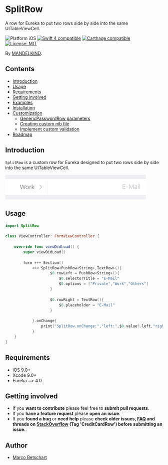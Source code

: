 # SplitRow
A row for Eureka to put two rows side by side into the same UITableViewCell.

<p align="left">
<img src="https://img.shields.io/badge/platform-iOS-blue.svg?style=flat" alt="Platform iOS" />
<a href="https://developer.apple.com/swift"><img src="https://img.shields.io/badge/swift4-compatible-4BC51D.svg?style=flat" alt="Swift 4 compatible" /></a>
<a href="https://github.com/Carthage/Carthage"><img src="https://img.shields.io/badge/Carthage-compatible-4BC51D.svg?style=flat" alt="Carthage compatible" /></a>
<a href="https://raw.githubusercontent.com/EurekaCommunity/SplitRow/master/LICENSE"><img src="http://img.shields.io/badge/license-MIT-blue.svg?style=flat" alt="License: MIT" /></a>
</p>

By [MANDELKIND](http://mandelkind.swiss).

## Contents
 * [Introduction](#introduction)
 * [Usage](#usage)
 * [Requirements](#requirements)
 * [Getting involved](#getting-involved)
 * [Examples](#examples)
 * [Installation](#installation)
 * [Customization](#customization)
 	* [GenericPasswordRow parameters](#genericpasswordrow-parameters)
 	* [Creating custom nib file](#creating-custom-nib-file)
 	* [Implement custom validation](#custom-password-validation)
 * [Roadmap](#roadmap)

## Introduction

`SplitRow` is a custom row for Eureka designed to put two rows side by side into the same UITableViewCell.

<img src="Media/SplitRow.jpg" width="450"/>

## Usage

```swift
import SplitRow

class ViewController: FormViewController {

    override func viewDidLoad() {
        super.viewDidLoad()

        form +++ Section()
            <<< SplitRow<PushRow<String>,TextRow>(){
		            $0.rowLeft = PushRow<String>(){
            			$0.selectorTitle = "E-Mail"
            			$0.options = ["Private","Work","Others"]
            		}
					
            		$0.rowRight = TextRow(){
            			$0.placeholder = "E-Mail"
            		}
				
        	}.onChange{
        		print("SplitRow.onChange:","left:",$0.value?.left,"right:",$0.value?.right)
        	}
    }
}
```

## Requirements

* iOS 9.0+
* Xcode 9.0+
* Eureka ~> 4.0

## Getting involved

* If you **want to contribute** please feel free to **submit pull requests**.
* If you **have a feature request** please **open an issue**.
* If you **found a bug** or **need help** please **check older issues, [FAQ](#faq) and threads on [StackOverflow](http://stackoverflow.com/questions/tagged/CreditCardRow) (Tag 'CreditCardRow') before submitting an issue.**.

## Author

* [Marco Betschart](https://github.com/marbetschar)
